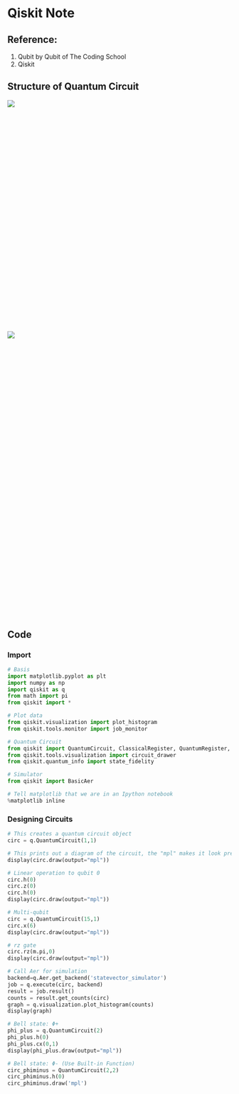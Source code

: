 # Qiskit Note
## Reference:
1. Qubit by Qubit of The Coding School
2. Qiskit

## Structure of Quantum Circuit
<div class="sl-block is-focused" data-block-type="image" data-name="image-d4483b" style="width: 790.384px; height: 518px; left: 84.808px; top: 91px; min-width: 1px; min-height: 1px;" data-origin-id="f5584344c261b62b68585b3d05f31cc9"><div class="sl-block-content" style="z-index: 10;"><img style="" data-natural-width="1683" data-natural-height="1103" src="https://s3.amazonaws.com/media-p.slid.es/uploads/1169602/images/9668347/pasted-from-clipboard.png" data-lazy-loaded=""></div></div>

<div class="sl-block is-focused" data-block-type="image" data-name="image-9e6e73" style="width: 976.125px; height: 637.469px; left: -16.125px; top: 74px; min-width: 1px; min-height: 1px;" data-origin-id="31abb7f10fb7cc5eb24f7c0529b35e5a"><div class="sl-block-content" style="z-index: 11;"><img style="" data-natural-width="1274" data-natural-height="832" src="https://s3.amazonaws.com/media-p.slid.es/uploads/1169602/images/9668796/Screenshot_from_2022-06-25_08-12-55.png" data-lazy-loaded=""></div></div>

## Code
### Import
```python
# Basis
import matplotlib.pyplot as plt
import numpy as np
import qiskit as q
from math import pi
from qiskit import *

# Plot data
from qiskit.visualization import plot_histogram
from qiskit.tools.monitor import job_monitor

# Quantum Circuit
from qiskit import QuantumCircuit, ClassicalRegister, QuantumRegister, transpile
from qiskit.tools.visualization import circuit_drawer
from qiskit.quantum_info import state_fidelity

# Simulator
from qiskit import BasicAer

# Tell matplotlib that we are in an Ipython notebook
%matplotlib inline
```

### Designing Circuits
```python
# This creates a quantum circuit object
circ = q.QuantumCircuit(1,1)

# This prints out a diagram of the circuit, the "mpl" makes it look pretty!
display(circ.draw(output="mpl"))

# Linear operation to qubit 0
circ.h(0)
circ.z(0)
circ.h(0)
display(circ.draw(output="mpl"))

# Multi-qubit
circ = q.QuantumCircuit(15,1)
circ.x(6)
display(circ.draw(output="mpl"))

# rz gate
circ.rz(m.pi,0)
display(circ.draw(output="mpl"))

# Call Aer for simulation
backend=q.Aer.get_backend('statevector_simulator')
job = q.execute(circ, backend)
result = job.result()
counts = result.get_counts(circ)
graph = q.visualization.plot_histogram(counts)
display(graph)

# Bell state: Φ+
phi_plus = q.QuantumCircuit(2)
phi_plus.h(0)
phi_plus.cx(0,1)
display(phi_plus.draw(output="mpl")) 

# Bell state: Φ- (Use Built-in Function)
circ_phiminus = QuantumCircuit(2,2)
circ_phiminus.h(0)
circ_phiminus.draw('mpl')
```